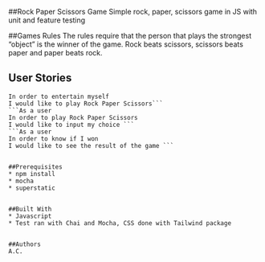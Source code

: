 ##Rock Paper Scissors Game
Simple rock, paper, scissors game in JS with unit and feature testing

##Games Rules
The rules require that the person that plays the strongest “object” is the winner of the game. Rock beats scissors, scissors beats paper and paper beats rock.

## User Stories
```As a user
In order to entertain myself
I would like to play Rock Paper Scissors```
```As a user
In order to play Rock Paper Scissors
I would like to input my choice ```
```As a user
In order to know if I won
I would like to see the result of the game ```


##Prerequisites
* npm install 
* mocha
* superstatic


##Built With
* Javascript
* Test ran with Chai and Mocha, CSS done with Tailwind package


##Authors
A.C.


